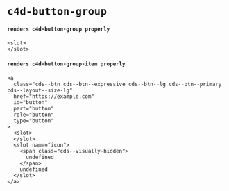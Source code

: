 # `c4d-button-group`

#### `renders c4d-button-group properly`

```
<slot>
</slot>

```

#### `renders c4d-button-group-item properly`

```
<a
  class="cds--btn cds--btn--expressive cds--btn--lg cds--btn--primary cds--layout--size-lg"
  href="https://example.com"
  id="button"
  part="button"
  role="button"
  type="button"
>
  <slot>
  </slot>
  <slot name="icon">
    <span class="cds--visually-hidden">
      undefined
    </span>
    undefined
  </slot>
</a>

```

